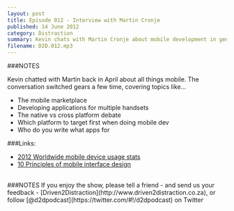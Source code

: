 ```yaml
---
layout: post
title: Episode 012 - Interview with Martin Cronje
published: 14 June 2012
category: Distraction
summary: Kevin chats with Martin Cronje about mobile development in general and in South Africa in particular...
filename: D2D.012.mp3
---
```


###NOTES

Kevin chatted with Martin back in April about all things mobile. The conversation switched gears a few time, covering topics like...

* The mobile marketplace 
* Developing applications for multiple handsets
* The native vs cross platform debate
* Which platform to target first when doing mobile dev
* Who do you write what apps for

###Links:

* [2012 Worldwide mobile device usage stats](http://mobithinking.com/mobile-marketing-tools/latest-mobile-stats)
* [10 Principles of mobile interface design](http://www.netmagazine.com/features/10-principles-mobile-interface-design)

<br>
###NOTES
If you enjoy the show, please tell a friend - and send us your feedback - [Driven2Distraction](http://www.driven2distraction.co.za), or follow [@d2dpodcast](https://twitter.com/#!/d2dpodcast) on Twitter
